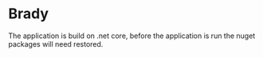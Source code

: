 # Brady

The application is build on .net core, before the application is run the nuget packages will need restored.
